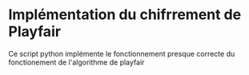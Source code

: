 # Implémentation du chifrrement de Playfair
Ce script python implémente le fonctionnement presque correcte du fonctionement de l'algorithme de playfair
